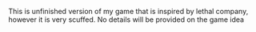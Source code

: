 This is unfinished version of my game that is inspired by lethal company, however it is very scuffed. No details will be provided on the game idea
